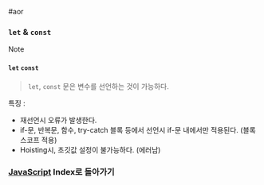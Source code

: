 #aor 
### `let` & `const`
>[!note]
>#### `let` `const`
>
>>`let`, `const` 문은 변수를 선언하는 것이 가능하다.

특징 : 
- 재선언시 오류가 발생한다.
- if-문, 반복문, 함수, try-catch 블록 등에서 선언시 if-문 내에서만 적용된다. (블록 스코프 적용)
- Hoisting시, 초깃값 설정이 불가능하다. (에러남)
### [JavaScript](../../../Dev-Index/JavaScript.md) Index로 돌아가기